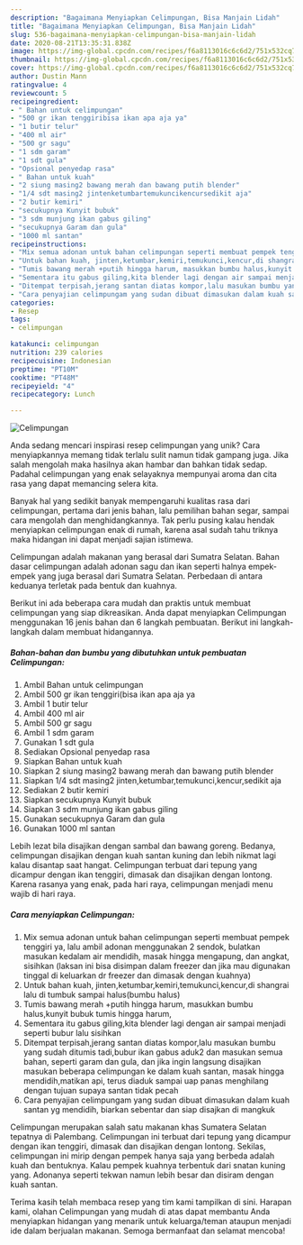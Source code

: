 ```yaml
---
description: "Bagaimana Menyiapkan Celimpungan, Bisa Manjain Lidah"
title: "Bagaimana Menyiapkan Celimpungan, Bisa Manjain Lidah"
slug: 536-bagaimana-menyiapkan-celimpungan-bisa-manjain-lidah
date: 2020-08-21T13:35:31.838Z
image: https://img-global.cpcdn.com/recipes/f6a8113016c6c6d2/751x532cq70/celimpungan-foto-resep-utama.jpg
thumbnail: https://img-global.cpcdn.com/recipes/f6a8113016c6c6d2/751x532cq70/celimpungan-foto-resep-utama.jpg
cover: https://img-global.cpcdn.com/recipes/f6a8113016c6c6d2/751x532cq70/celimpungan-foto-resep-utama.jpg
author: Dustin Mann
ratingvalue: 4
reviewcount: 5
recipeingredient:
- " Bahan untuk celimpungan"
- "500 gr ikan tenggiribisa ikan apa aja ya"
- "1 butir telur"
- "400 ml air"
- "500 gr sagu"
- "1 sdm garam"
- "1 sdt gula"
- "Opsional penyedap rasa"
- " Bahan untuk kuah"
- "2 siung masing2 bawang merah dan bawang putih blender"
- "1/4 sdt masing2 jintenketumbartemukuncikencursedikit aja"
- "2 butir kemiri"
- "secukupnya Kunyit bubuk"
- "3 sdm munjung ikan gabus giling"
- "secukupnya Garam dan gula"
- "1000 ml santan"
recipeinstructions:
- "Mix semua adonan untuk bahan celimpungan seperti membuat pempek tenggiri ya, lalu ambil adonan menggunakan 2 sendok, bulatkan masukan kedalam air mendidih, masak hingga mengapung, dan angkat, sisihkan (laksan ini bisa disimpan dalam freezer dan jika mau digunakan tinggal di keluarkan dr freezer dan dimasak dengan kuahnya)"
- "Untuk bahan kuah, jinten,ketumbar,kemiri,temukunci,kencur,di shangrai lalu di tumbuk sampai halus(bumbu halus)"
- "Tumis bawang merah +putih hingga harum, masukkan bumbu halus,kunyit bubuk tumis hingga harum,"
- "Sementara itu gabus giling,kita blender lagi dengan air sampai menjadi seperti bubur lalu sisihkan"
- "Ditempat terpisah,jerang santan diatas kompor,lalu masukan bumbu yang sudah ditumis tadi,bubur ikan gabus aduk2 dan masukan semua bahan, seperti garam dan gula, dan jika ingin langsung disajikan masukan beberapa celimpungan ke dalam kuah santan, masak hingga mendidih,matikan api, terus diaduk sampai uap panas menghilang dengan tujuan supaya santan tidak pecah"
- "Cara penyajian celimpungam yang sudan dibuat dimasukan dalam kuah santan yg mendidih, biarkan sebentar dan siap disajkan di mangkuk"
categories:
- Resep
tags:
- celimpungan

katakunci: celimpungan 
nutrition: 239 calories
recipecuisine: Indonesian
preptime: "PT10M"
cooktime: "PT48M"
recipeyield: "4"
recipecategory: Lunch

---
```



![Celimpungan](https://img-global.cpcdn.com/recipes/f6a8113016c6c6d2/751x532cq70/celimpungan-foto-resep-utama.jpg)

Anda sedang mencari inspirasi resep celimpungan yang unik? Cara menyiapkannya memang tidak terlalu sulit namun tidak gampang juga. Jika salah mengolah maka hasilnya akan hambar dan bahkan tidak sedap. Padahal celimpungan yang enak selayaknya mempunyai aroma dan cita rasa yang dapat memancing selera kita.

Banyak hal yang sedikit banyak mempengaruhi kualitas rasa dari celimpungan, pertama dari jenis bahan, lalu pemilihan bahan segar, sampai cara mengolah dan menghidangkannya. Tak perlu pusing kalau hendak menyiapkan celimpungan enak di rumah, karena asal sudah tahu triknya maka hidangan ini dapat menjadi sajian istimewa.

Celimpungan adalah makanan yang berasal dari Sumatra Selatan. Bahan dasar celimpungan adalah adonan sagu dan ikan seperti halnya empek-empek yang juga berasal dari Sumatra Selatan. Perbedaan di antara keduanya terletak pada bentuk dan kuahnya.


Berikut ini ada beberapa cara mudah dan praktis untuk membuat celimpungan yang siap dikreasikan. Anda dapat menyiapkan Celimpungan menggunakan 16 jenis bahan dan 6 langkah pembuatan. Berikut ini langkah-langkah dalam membuat hidangannya.

<!--inarticleads1-->

##### Bahan-bahan dan bumbu yang dibutuhkan untuk pembuatan Celimpungan:

1. Ambil  Bahan untuk celimpungan
1. Ambil 500 gr ikan tenggiri(bisa ikan apa aja ya
1. Ambil 1 butir telur
1. Ambil 400 ml air
1. Ambil 500 gr sagu
1. Ambil 1 sdm garam
1. Gunakan 1 sdt gula
1. Sediakan Opsional penyedap rasa
1. Siapkan  Bahan untuk kuah
1. Siapkan 2 siung masing2 bawang merah dan bawang putih blender
1. Siapkan 1/4 sdt masing2 jinten,ketumbar,temukunci,kencur,sedikit aja
1. Sediakan 2 butir kemiri
1. Siapkan secukupnya Kunyit bubuk
1. Siapkan 3 sdm munjung ikan gabus giling
1. Gunakan secukupnya Garam dan gula
1. Gunakan 1000 ml santan


Lebih lezat bila disajikan dengan sambal dan bawang goreng. Bedanya, celimpungan disajikan dengan kuah santan kuning dan lebih nikmat lagi kalau disantap saat hangat. Celimpungan terbuat dari tepung yang dicampur dengan ikan tenggiri, dimasak dan disajikan dengan lontong. Karena rasanya yang enak, pada hari raya, celimpungan menjadi menu wajib di hari raya. 

<!--inarticleads2-->

##### Cara menyiapkan Celimpungan:

1. Mix semua adonan untuk bahan celimpungan seperti membuat pempek tenggiri ya, lalu ambil adonan menggunakan 2 sendok, bulatkan masukan kedalam air mendidih, masak hingga mengapung, dan angkat, sisihkan (laksan ini bisa disimpan dalam freezer dan jika mau digunakan tinggal di keluarkan dr freezer dan dimasak dengan kuahnya)
1. Untuk bahan kuah, jinten,ketumbar,kemiri,temukunci,kencur,di shangrai lalu di tumbuk sampai halus(bumbu halus)
1. Tumis bawang merah +putih hingga harum, masukkan bumbu halus,kunyit bubuk tumis hingga harum,
1. Sementara itu gabus giling,kita blender lagi dengan air sampai menjadi seperti bubur lalu sisihkan
1. Ditempat terpisah,jerang santan diatas kompor,lalu masukan bumbu yang sudah ditumis tadi,bubur ikan gabus aduk2 dan masukan semua bahan, seperti garam dan gula, dan jika ingin langsung disajikan masukan beberapa celimpungan ke dalam kuah santan, masak hingga mendidih,matikan api, terus diaduk sampai uap panas menghilang dengan tujuan supaya santan tidak pecah
1. Cara penyajian celimpungam yang sudan dibuat dimasukan dalam kuah santan yg mendidih, biarkan sebentar dan siap disajkan di mangkuk


Celimpungan merupakan salah satu makanan khas Sumatera Selatan tepatnya di Palembang. Celimpungan ini terbuat dari tepung yang dicampur dengan ikan tenggiri, dimasak dan disajikan dengan lontong. Sekilas, celimpungan ini mirip dengan pempek hanya saja yang berbeda adalah kuah dan bentuknya. Kalau pempek kuahnya terbentuk dari snatan kuning yang. Adonanya seperti tekwan namun lebih besar dan disiram dengan kuah santan. 

Terima kasih telah membaca resep yang tim kami tampilkan di sini. Harapan kami, olahan Celimpungan yang mudah di atas dapat membantu Anda menyiapkan hidangan yang menarik untuk keluarga/teman ataupun menjadi ide dalam berjualan makanan. Semoga bermanfaat dan selamat mencoba!
